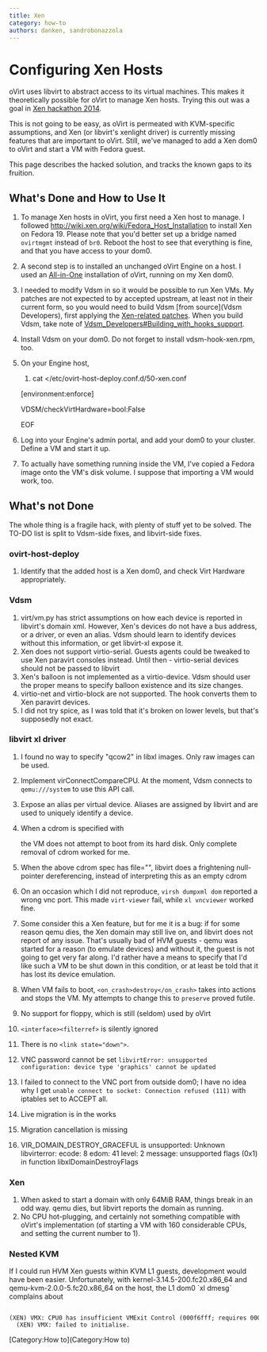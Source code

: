 ```yaml
---
title: Xen
category: how-to
authors: danken, sandrobonazzola
---
```


<!-- TODO: Content review -->

# Configuring Xen Hosts

oVirt uses libvirt to abstract access to its virtual machines. This makes it theoretically possible for oVirt to manage Xen hosts. Trying this out was a goal in [Xen hackathon 2014](http://wiki.xen.org/wiki/Hackathon/May2014#Libvirt_and_Xen_integration_.2F_co-operation).

This is not going to be easy, as oVirt is permeated with KVM-specific assumptions, and Xen (or libvirt's xenlight driver) is currently missing features that are important to oVirt. Still, we've managed to add a Xen dom0 to oVirt and start a VM with Fedora guest.

This page describes the hacked solution, and tracks the known gaps to its fruition.

## What's Done and How to Use It

1.  To manage Xen hosts in oVirt, you first need a Xen host to manage. I followed <http://wiki.xen.org/wiki/Fedora_Host_Installation> to install Xen on Fedora 19. Please note that you'd better set up a bridge named `ovirtmgmt` instead of `br0`. Reboot the host to see that everything is fine, and that you have access to your dom0.
2.  A second step is to installed an unchanged oVirt Engine on a host. I used an [All-in-One](/Feature/AllInOne) installation of oVirt, running on my Xen dom0.
3.  I needed to modify Vdsm in so it would be possible to run Xen VMs. My patches are not expected to by accepted upstream, at least not in their current form, so you would need to build Vdsm [from source](Vdsm Developers), first applying the [Xen-related patches](http://gerrit.ovirt.org/#/q/status:open+project:vdsm+branch:master+topic:xen,n,z). When you build Vdsm, take note of [Vdsm_Developers#Building_with_hooks_support](Vdsm_Developers#Building_with_hooks_support).
4.  Install Vdsm on your dom0. Do not forget to install vdsm-hook-xen.rpm, too.
5.  On your Engine host,

    1.  cat <<EOF >/etc/ovirt-host-deploy.conf.d/50-xen.conf

    [environment:enforce]

    VDSM/checkVirtHardware=bool:False

    EOF

6.  Log into your Engine's admin portal, and add your dom0 to your cluster. Define a VM and start it up.
7.  To actually have something running inside the VM, I've copied a Fedora image onto the VM's disk volume. I suppose that importing a VM would work, too.

## What's not Done

The whole thing is a fragile hack, with plenty of stuff yet to be solved. The TO-DO list is split to Vdsm-side fixes, and libvirt-side fixes.

### ovirt-host-deploy

1.  Identify that the added host is a Xen dom0, and check Virt Hardware appropriately.

### Vdsm

1.  virt/vm.py has strict assumptions on how each device is reported in libvirt's domain xml. However, Xen's devices do not have a bus address, or a driver, or even an alias. Vdsm should learn to identify devices without this information, or get libvirt-xl expose it.
2.  Xen does not support virtio-serial. Guests agents could be tweaked to use Xen paravirt consoles instead. Until then - virtio-serial devices should not be passed to libvirt
3.  Xen's balloon is not implemented as a virtio-device. Vdsm should user the proper means to specify balloon existence and its size changes.
4.  virtio-net and virtio-block are not supported. The hook converts them to Xen paravirt devices.
5.  I did not try spice, as I was told that it's broken on lower levels, but that's supposedly not exact.

### libvirt xl driver

1.  I found no way to specify "qcow2" in libxl images. Only raw images can be used.
2.  Implement virConnectCompareCPU. At the moment, Vdsm connects to `qemu:///system` to use this API call.
3.  Expose an alias per virtual device. Aliases are assigned by libvirt and are used to uniquely identify a device.
4.  When a cdrom is specified with

    <tt><disk device="cdrom" snapshot="no" type="file">

    <target bus="ide" dev="hdc"/>

    <readonly/>

    <serial/>

    </disk></tt>

    the VM does not attempt to boot from its hard disk. Only complete removal of cdrom worked for me.

5.  When the above cdrom spec has file="", libvirt does a frightening null-pointer dereferencing, instead of interpreting this as an empty cdrom
6.  On an occasion which I did not reproduce, `virsh dumpxml dom` reported a wrong vnc port. This made `virt-viewer` fail, while `xl vncviewer` worked fine.
7.  Some consider this a Xen feature, but for me it is a bug: if for some reason qemu dies, the Xen domain may still live on, and libvirt does not report of any issue. That's usually bad of HVM guests - qemu was started for a reason (to emulate devices) and without it, the guest is not going to get very far along. I'd rather have a means to specify that I'd like such a VM to be shut down in this condition, or at least be told that it has lost its device emulation.
8.  When VM fails to boot, `<on_crash>destroy</on_crash>` takes into actions and stops the VM. My attempts to change this to `preserve` proved futile.
9.  No support for floppy, which is still (seldom) used by oVirt
10. `<interface><filterref>` is silently ignored
11. There is no `<link state="down">`.
12. VNC password cannot be set `libvirtError: unsupported configuration: device type 'graphics' cannot be updated`
13. I failed to connect to the VNC port from outside dom0; I have no idea why I get `unable connect to socket: Connection refused (111)` with iptables set to ACCEPT all.
14. Live migration is in the works
15. Migration cancellation is missing
16. VIR_DOMAIN_DESTROY_GRACEFUL is unsupported: Unknown libvirterror: ecode: 8 edom: 41 level: 2 message: unsupported flags (0x1) in function libxlDomainDestroyFlags

### Xen

1.  When asked to start a domain with only 64MiB RAM, things break in an odd way. qemu dies, but libvirt reports the domain as running.
2.  No CPU hot-plugging, and certainly not something compatible with oVirt's implementation (of starting a VM with 160 considerable CPUs, and setting the current number to 1).

### Nested KVM

If I could run HVM Xen guests within KVM L1 guests, development would have been easier. Unfortunately, with kernel-3.14.5-200.fc20.x86_64 and qemu-kvm-2.0.0-5.fc20.x86_64 on the host, the L1 dom0 \`xl dmesg\` complains about

      (XEN) VMX: CPU0 has insufficient VMExit Control (000f6fff; requires 00008200)
      (XEN) VMX: failed to initialise.

[Category:How to](Category:How to)
